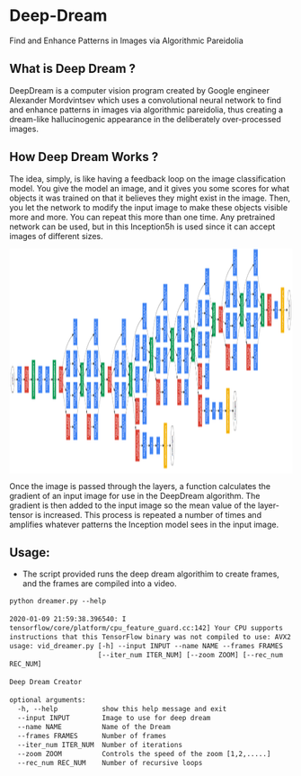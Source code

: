 # Deep-Dream
Find and Enhance Patterns in Images via Algorithmic Pareidolia

## What is Deep Dream ?

DeepDream is a computer vision program created by Google engineer Alexander Mordvintsev which uses a convolutional neural network to find and enhance patterns in images via algorithmic pareidolia, thus creating a dream-like hallucinogenic appearance in the deliberately over-processed images.

## How Deep Dream Works ?

The idea, simply, is like having a feedback loop on the image classification model. You give the model an image, and it gives you some scores for what objects it was trained on that it believes they might exist in the image. Then, you let the network to modify the input image to make these objects visible more and more. You can repeat this more than one time. Any pretrained network can be used, but in this Inception5h is used since it can accept images of different sizes.

<p align="center">
<img src="https://github.com/crypto-code/Deep-Dream/blob/master/assets/model.png" height="400" align="middle" />   </p>

Once the image is passed through the layers, a function calculates the gradient of an input image for use in the DeepDream algorithm. The gradient is then added to the input image so the mean value of the layer-tensor is increased. This process is repeated a number of times and amplifies whatever patterns the Inception model sees in the input image.

## Usage:

* The script provided runs the deep dream algorithim to create frames, and the frames are compiled into a video.
```
python dreamer.py --help

2020-01-09 21:59:38.396540: I tensorflow/core/platform/cpu_feature_guard.cc:142] Your CPU supports instructions that this TensorFlow binary was not compiled to use: AVX2
usage: vid_dreamer.py [-h] --input INPUT --name NAME --frames FRAMES
                      [--iter_num ITER_NUM] [--zoom ZOOM] [--rec_num REC_NUM]

Deep Dream Creator

optional arguments:
  -h, --help           show this help message and exit
  --input INPUT        Image to use for deep dream
  --name NAME          Name of the Dream
  --frames FRAMES      Number of frames
  --iter_num ITER_NUM  Number of iterations
  --zoom ZOOM          Controls the speed of the zoom [1,2,.....]
  --rec_num REC_NUM    Number of recursive loops
```
